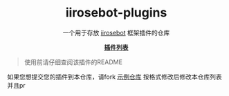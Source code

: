 <h1 align="center">iirosebot-plugins</h1>

<p align="center">一个用于存放 <a href="https://github.com/XCWQW1/iirosebot">iirosebot</a> 框架插件的仓库</p>
<p align="center"><a href="https://github.com/XCWQW1/iirosebot-plugins/blob/main/data/README.md"><strong>插件列表</strong></a></p>

> 使用前请仔细查阅该插件的README
 
如果您想提交您的插件到本仓库，请fork [示例仓库](https://github.com/XCWQW1/iirosebot_example_plugin_repository) 按格式修改后修改本仓库列表并且pr
